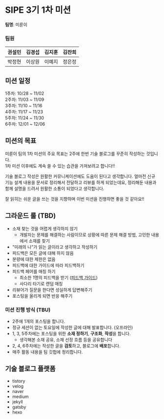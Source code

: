 # SIPE 3기 1차 미션

**팀명**: 미룬이

### 팀원

| 권설민 | 김경섭 | 김지훈 | 김찬희 |
| :----- | ------ | ------ | ------ |
| 박정현 | 이상원 | 이예지 | 정은정 |

## 미션 일정

1주차: 10/28 ~ 11/02  
2주차: 11/03 ~ 11/09  
3주차: 11/10 ~ 11/16  
4주차: 11/17 ~ 11/23  
5주차: 11/24 ~ 11/30  
6주차: 12/01 ~ 12/06

## 미션의 목표

미룬이 팀의 1차 미션의 주요 목표는 2주에 한번 기술 블로그를 꾸준히 작성하는 것입니다.  
1차 미션 이후에도 계속 쓸 수 있는 습관을 가져보려고 합니다!!

기술 블로그 작성은 원활한 커뮤니케이션에도 도움이 된다고 생각합니다. 얼마전 신규 기능 설계 내용을 문서로 정리해서 전달하고 리뷰를 하게 되었는데요, 정리해둔 내용과 함께 설명을 드려서 원활한 소통이 되었다고 생각합니다.

잘 읽히는 쉬운 글을 쓰는 것을 지향하며 이번 미션을 진행하면 좋을 것 같아요!!

## 그라운드 룰 (TBD)

- 소재 찾는 것을 어렵게 생각하지 않기
  - 개발자는 문제를 해결하는 사람이므로 상황에 따른 문제 해결 방법, 고민한 내용에서 소재를 찾기
- "미래의 나"가 읽는 글이라고 생각하고 작성하기
- 피드백은 모든 글에 대해 하지 않음
- 분량에 대한 제한은 없음
- 피드백에 대한 가이드에 따라 피드백하기
- 피드백 페어를 매칭 하기
  - 최소한 1명의 피드백을 받기 ([피드백 가이드](/피드백가이드/feedback.md))
  - 사다리 타기로 랜덤 매칭
- 리뷰어가 질문을 한다면 성실하게 답변해주기
- 포스팅을 올리게 되면 반응 해주기

### 미션 진행 방식 (TBU)

- 2주에 1개의 포스팅을 합니다.
- 정규 세션이 없는 토요일에 작성한 글에 대해 발표합니다. (오프라인)
- 1, 3, 5주차에는 포스팅을 위한 **소재 정하기**, **구조화**, **작성**을 합니다.
  - 생각해본 소재 공유, 소재 선정 흐름 등을 공유합니다
- 2, 4, 6주차에는 작성한 글을 **검토**하고, 블로그에 **배포**합니다.
- 매주 활동 내용을 팀 깃헙에 정리합니다.

## 기술 블로그 플랫폼

- tistory
- velog
- naver
- medium
- jekyll
- gatsby
- hexo
